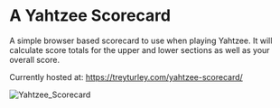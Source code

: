 # A Yahtzee Scorecard
A simple browser based scorecard to use when playing Yahtzee. It will calculate score totals for the upper and lower sections as well as your overall score.

Currently hosted at: https://treyturley.com/yahtzee-scorecard/


![Yahtzee_Scorecard](https://user-images.githubusercontent.com/81778542/212766543-360612e1-b60d-40b6-897f-ca3f2ddf7f9d.PNG)
